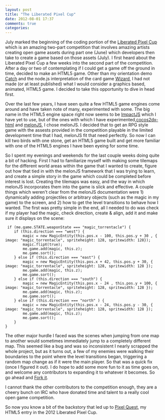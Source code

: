 ```yaml
---
layout: post
title: "The Liberated Pixel Cup"
date: 2012-08-01 17:37
comments: true
categories: 
---
```



July marked the beginning of the coding portion of the [Liberated Pixel Cup](http://lpc.opengameart.org) which is an amazing two-part competition that involves amazing artists creating open game assets during part one (June) which developers then take to create a game based on those assets (July). I first heard about the Liberated Pixel Cup a few weeks into the second part of the competition. After a day or two of contemplating if I could get a game off the ground in time, decided to make an HTML5 game. Other than my orientation demo [Catch](http://cgack.com/catch) and the node.js interpretation of the card game [Wizard](http://wiz.jit.su), I had not made (or at least published) what I would consider a graphics based, animated, HTML5 game.  I decided to take this opportunity to dive in head first.

Over the last few years, I have seen quite a few HTML5 game engines come around and have taken note of many, experimented with some. The big name in the HTML5 engine space right now seems to be [ImpactJS](http://impactjs.com/) which I have yet to use, but of the ones with which I have experimented,[cocos2dx-html](http://cocos2d-x.org) and [melonJS](http://melonjs.org), I chose melonJS. I decided that to get an RPG style game with the assests provided in the competition playable in the limited development time that I had, melonJS fit that need perfectly. So now I can kill two birds with one stone, get an HTML5 game built and get more familiar with one of the HTML5 engines I have been eyeing for some time.

So I spent my evenings and weekends for the last couple weeks doing quite a bit of hacking. First I had to familiarize myself with making some tilemaps for the different world areas within the game that I wanted to create, figure out how that tied in with the melonJS framework that I was trying to learn, and create a simple story in the game which could be completed before interest is lost. Creating the tilemaps was easy, and the way in which melonJS incorporates them into the game is slick and effective. A couple things which weren't clear from the melonJS documentation were 1) dynamically adding projectiles or arbitrary objects (such as the magic in my game) to the screen, and 2) how to get the level transitions to behave how I wanted.  The first was pretty simple in the end, all I needed to do was check if my player had the magic, check direction, create & align, add it and make sure it displays on the scene:

	 if (me.game.STATE.weaponState === "magic_torrentacle") {
	    if (this.direction === "west") {
	        magic = new MagicEntity(this.pos.x - 100, this.pos.y + 30 , { image: "magic_torrentacle", spriteheight: 128, spritewidth: 128});
	        magic.flipX(true);
	        me.game.add(magic, this.z);
	        me.game.sort();
	    } else if (this.direction === "east") {
	        magic = new MagicEntity(this.pos.x + 42, this.pos.y + 30, { image: "magic_torrentacle", spriteheight: 128, spritewidth: 128 });
	        me.game.add(magic, this.z);
	        me.game.sort();
	    } else if (this.direction === "south") {
	        magic = new MagicEntity(this.pos.x - 24 , this.pos.y + 100, { image: "magic_torrentacle", spriteheight: 128, spritewidth: 128 });
	        me.game.add(magic, this.z);
	        me.game.sort();
	    } else if (this.direction === "north" ) {
	        magic = new MagicEntity(this.pos.x - 24, this.pos.y - 30, { image: "magic_torrentacle", spriteheight: 128, spritewidth: 128 });
	        me.game.add(magic, this.z);
	        me.game.sort();
	    }
	}

The other major hurdle I faced was the scenes when jumping from one map to another would sometimes immediately jump to a completely different map. This seemed like a bug and was so inconsistent I nearly scrapped the whole project, but as it turns out, a few of my enemies were walking their boundaries to the point where the level transitions began, triggering a random map change as if it were the main player. So that was a quick fix (once I figured it out). I do hope to add some more fun to it as time goes on, and welcome any contributors to expanding it to whatever it becomes. So go ahead and [Fork it](https://github.com/cgack/libpx).

I cannot thank the other contributors to the competition enough, they are a cheery bunch on IRC who have donated time and talent to a really cool open game competition.

So now you know a bit of the backstory that led up to [Pixel Quest](http://cgack.com/libpx), my HTML5 entry in the 2012 Liberated Pixel Cup.  